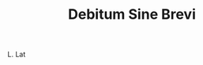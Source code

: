 ---
title: Debitum Sine Brevi
letter: D
permalink: "/definitions/bld-debitum-sine-brevi.html"
body: L. Lat
published_at: '2018-07-07'
source: Black's Law Dictionary 2nd Ed (1910)
layout: post
---